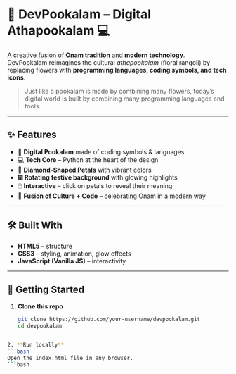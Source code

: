 # 🌸 DevPookalam – Digital Athapookalam 💻

A creative fusion of **Onam tradition** and **modern technology**.  
DevPookalam reimagines the cultural *athapookalam* (floral rangoli) by replacing flowers with **programming languages, coding symbols, and tech icons**.  

> Just like a pookalam is made by combining many flowers, today’s digital world is built by combining many programming languages and tools.  

---

## ✨ Features
- 🌼 **Digital Pookalam** made of coding symbols & languages  
- 💻 **Tech Core** – Python at the heart of the design  
- 🎨 **Diamond-Shaped Petals** with vibrant colors  
- 🎆 **Rotating festive background** with glowing highlights  
- 🖱️ **Interactive** – click on petals to reveal their meaning  
- 🎊 **Fusion of Culture + Code** – celebrating Onam in a modern way  

---

## 🛠️ Built With
- **HTML5** – structure  
- **CSS3** – styling, animation, glow effects  
- **JavaScript (Vanilla JS)** – interactivity  

---

## 🚀 Getting Started

1. **Clone this repo**
   ```bash
   git clone https://github.com/your-username/devpookalam.git
   cd devpookalam
```bash

2. **Run locally**
```bash
Open the index.html file in any browser.
```bash
